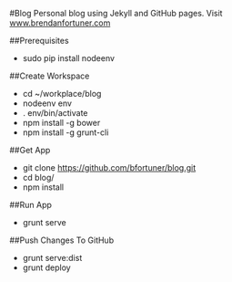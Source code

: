 #Blog
Personal blog using Jekyll and GitHub pages. Visit www.brendanfortuner.com

##Prerequisites
- sudo pip install nodeenv

##Create Workspace
- cd ~/workplace/blog
- nodeenv env
- . env/bin/activate
- npm install -g bower
- npm install -g grunt-cli

##Get App
- git clone https://github.com/bfortuner/blog.git
- cd blog/
- npm install

##Run App
- grunt serve

##Push Changes To GitHub
- grunt serve:dist
- grunt deploy
